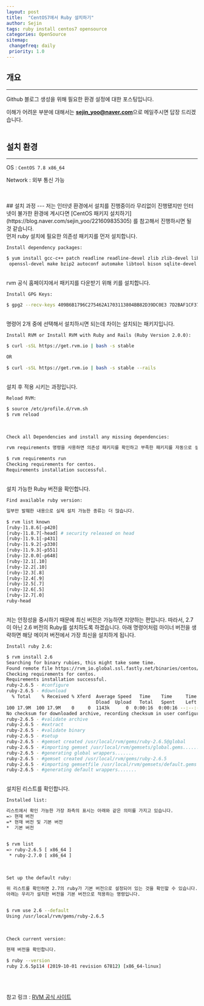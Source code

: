 ```yaml
---
layout: post
title:  "CentOS7에서 Ruby 설치하기"
author: Sejin
tags: ruby install centos7 opensource
categories: OpenSource
sitemap:
 changefreq: daily
 priority: 1.0
---
```


## 개요
---
Github 블로그 생성을 위해 필요한 환경 설정에 대한 포스팅입니다.

이해가 어려운 부분에 대해서는 **sejin_yoo@naver.com**으로 메일주시면 답장 드리겠습니다.
<br>
<br> 
## 설치 환경
---
OS : `CentOS 7.8 x86_64`

Network : 외부 통신 가능
  
  <br>
<br>
## 설치 과정
---
저는 인터넷 환경에서 설치를 진행중이라 무리없이 진행됐지만 인터넷이 불가한 환경에 계시다면 [CentOS 패키지 설치하기](https://blog.naver.com/sejin_yoo/221609835305) 를  참고해서 진행하시면 될 것 같습니다.
  
<br>
먼저 ruby 설치에 필요한 의존성 패키지를 먼저 설치합니다. 
<br>
  
`Install dependency packages:` 

```bash
$ yum install gcc-c++ patch readline readline-devel zlib zlib-devel libffi-devel \
 openssl-devel make bzip2 autoconf automake libtool bison sqlite-devel -y
```
 
<br>
rvm 공식 홈페이지에서 패키지를 다운받기 위해 키를 설치합니다.
<br>

`Install GPG Keys:`

```bash
$ gpg2 --recv-keys 409B6B1796C275462A1703113804BB82D39DC0E3 7D2BAF1CF37B13E2069D6956105BD0E739499BDB
```
 
<br>
명령어 2개 중에 선택해서 설치하시면 되는데 차이는 설치되는 패키지입니다.
<br>

`Install RVM or Install RVM with Ruby and Rails (Ruby Version 2.0.0):`

```bash
$ curl -sSL https://get.rvm.io | bash -s stable

OR

$ curl -sSL https://get.rvm.io | bash -s stable --rails
```
<br>
설치 후 적용 시키는 과정입니다.
<br>

`Reload RVM:`

```bash
$ source /etc/profile.d/rvm.sh
$ rvm reload
```
 <br>


`Check all Dependencies and install any missing dependencies:`

```bash
rvm requirements 명령을 사용하면 의존성 패키지를 확인하고 부족한 패키지를 자동으로 설치합니다.

$ rvm requirements run
Checking requirements for centos.
Requirements installation successful.
```
<br> 
설치 가능한 Ruby 버전을 확인합니다.
<br>

`Find available ruby version:`

```bash
일부만 발췌한 내용으로 실제 설치 가능한 종류는 더 많습니다.

$ rvm list known
[ruby-]1.8.6[-p420]
[ruby-]1.8.7[-head] # security released on head
[ruby-]1.9.1[-p431]
[ruby-]1.9.2[-p330]
[ruby-]1.9.3[-p551]
[ruby-]2.0.0[-p648]
[ruby-]2.1[.10]
[ruby-]2.2[.10]
[ruby-]2.3[.8]
[ruby-]2.4[.9]
[ruby-]2.5[.7]
[ruby-]2.6[.5]
[ruby-]2.7[.0]
ruby-head
```
 <br>
저는 안정성을 중시하기 때문에 최신 버전은 가능하면 지양하는 편입니다.
따라서, 2.7이 아닌 2.6 버전의 Ruby를 설치하도록 하겠습니다.
아래 명령어처럼 마이너 버전을 생략하면 해당 메이저 버전에서 가장 최신을 설치하게 됩니다.
<br>

`Install ruby 2.6:`

```bash
$ rvm install 2.6
Searching for binary rubies, this might take some time.
Found remote file https://rvm_io.global.ssl.fastly.net/binaries/centos/7/x86_64/ruby-2.6.5.tar.bz2
Checking requirements for centos.
Requirements installation successful.
ruby-2.6.5 - #configure
ruby-2.6.5 - #download
  % Total    % Received % Xferd  Average Speed   Time    Time     Time  Current
                                 Dload  Upload   Total   Spent    Left  Speed
100 17.9M  100 17.9M    0     0  1143k      0  0:00:16  0:00:16 --:--:-- 1796k
No checksum for downloaded archive, recording checksum in user configuration.
ruby-2.6.5 - #validate archive
ruby-2.6.5 - #extract
ruby-2.6.5 - #validate binary
ruby-2.6.5 - #setup
ruby-2.6.5 - #gemset created /usr/local/rvm/gems/ruby-2.6.5@global
ruby-2.6.5 - #importing gemset /usr/local/rvm/gemsets/global.gems..................................
ruby-2.6.5 - #generating global wrappers.......
ruby-2.6.5 - #gemset created /usr/local/rvm/gems/ruby-2.6.5
ruby-2.6.5 - #importing gemsetfile /usr/local/rvm/gemsets/default.gems evaluated to empty gem list
ruby-2.6.5 - #generating default wrappers.......
```
 <br>
설치된 리스트를 확인합니다.
<br>

`Installed list:`
```bash
리스트에서 확인 가능한 가장 좌측의 표시는 아래와 같은 의미를 가지고 있습니다.
=> 현재 버전
=* 현재 버전 및 기본 버전
*  기본 버전


$ rvm list
=> ruby-2.6.5 [ x86_64 ]
 * ruby-2.7.0 [ x86_64 ]
```

<br> 


`Set up the default ruby:`
```bash
위 리스트를 확인하면 2.7의 ruby가 기본 버전으로 설정되어 있는 것을 확인할 수 있습니다.
아래는 우리가 설치한 버전을 기본 버전으로 적용하는 명령입니다.


$ rvm use 2.6 --default
Using /usr/local/rvm/gems/ruby-2.6.5
```

<br> 


`Check current version:`

```bash
현재 버전을 확인합니다.

$ ruby --version
ruby 2.6.5p114 (2019-10-01 revision 67812) [x86_64-linux]
```
 
<br>
<br>

참고 링크 : [RVM 공식 사이트](https://rvm.io/)
